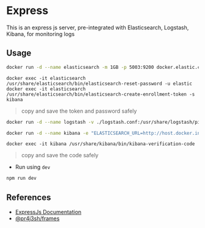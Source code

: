 # Express

This is an express js server, pre-integrated with Elasticsearch, Logstash, Kibana, for monitoring logs

## Usage

```bash
docker run -d --name elasticsearch -m 1GB -p 5003:9200 docker.elastic.co/elasticsearch/elasticsearch:8.17.0
```

```
docker exec -it elasticsearch /usr/share/elasticsearch/bin/elasticsearch-reset-password -u elastic
docker exec -it elasticsearch /usr/share/elasticsearch/bin/elasticsearch-create-enrollment-token -s kibana
```

> copy and save the token and password safely

```bash
docker run -d --name logstash -v ./logstash.conf:/usr/share/logstash/pipeline/logstash.conf -p 5005:5044 docker.elastic.co/logstash/logstash:8.17.0
```

```bash
docker run -d --name kibana -e "ELASTICSEARCH_URL=http://host.docker.internal:5003" -p 5006:5601 docker.elastic.co/kibana/kibana:8.17.0
```

```
docker exec -it kibana /usr/share/kibana/bin/kibana-verification-code
```

> copy and save the code safely

- Run using `dev`

```bash
npm run dev
```

## References

- [ExpressJs Documentation](https://expressjs.com/en/starter/hello-world.html)
- [@pr4j3sh/frames](https://github.com/pr4j3sh/frames)

